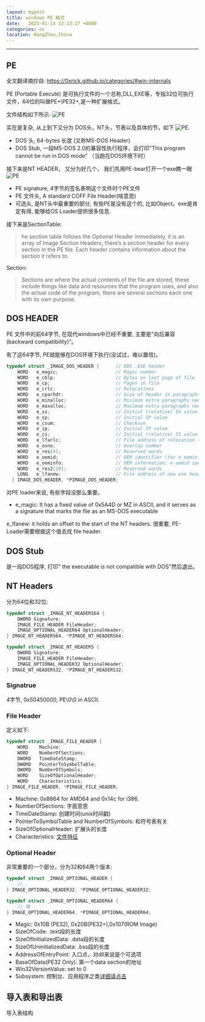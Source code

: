 ```yaml
---
layout: mypost
title: windows PE 格式
date:   2023-01-14 13:13:17 +0800
categories: os
location: HangZhou,China
---
```

---

## PE

全文翻译摘抄自: https://0xrick.github.io/categories/#win-internals

PE (Portable Execute) 是可执行文件的一个总称,DLL,EXE等，专指32位可执行文件，64位的叫做PE+\PE32+,是一种扩展格式。

文件结构如下所示: ![PE](https://upload.wikimedia.org/wikipedia/commons/1/1b/Portable_Executable_32_bit_Structure_in_SVG_fixed.svg)


实在是复杂, 从上到下又分为 DOS头，NT头，节表以及具体的节，如下 ![PE](https://0xrick.github.io/images/wininternals/pe2/1.png).

* DOS 头, 64-bytes 长度 (又称MS-DOS Header)
* DOS Stub, 一段MS-DOS 2.0的兼容性执行程序，会打印"This program cannot be run in DOS mode" （当跑在DOS环境下时）

接下来是NT HEADER， 又分为好几个， 我们先用PE-bear打开一个exe瞧一眼
![PE](pe-bear.png)

* PE signature, 4字节的签名表明这个文件时个PE文件
* PE 文件头, A standard COFF File Header(啥意思)
* 可选头, 是NT头中最重要的部分, 有些PE是没有这个的, 比如Object。exe是肯定有得, 能够给OS Loader提供很多信息.

接下来是SectionTable:

> he section table follows the Optional Header immediately, it is an array of Image Section Headers, there’s a section header for every section in the PE file.
Each header contains information about the section it refers to.

Section:

> Sections are where the actual contents of the file are stored, these include things like data and resources that the program uses, and also the actual code of the program, there are several sections each one with its own purpose.


## DOS HEADER

PE 文件中的前64字节, 在现代windows中已经不重要, 主要是"向后兼容(backward compatibility)"。

有了这64字节, PE就能够在DOS环境下执行(没试过，难以置信)。

```c
typedef struct _IMAGE_DOS_HEADER {      // DOS .EXE header
    WORD   e_magic;                     // Magic number
    WORD   e_cblp;                      // Bytes on last page of file
    WORD   e_cp;                        // Pages in file
    WORD   e_crlc;                      // Relocations
    WORD   e_cparhdr;                   // Size of header in paragraphs
    WORD   e_minalloc;                  // Minimum extra paragraphs needed
    WORD   e_maxalloc;                  // Maximum extra paragraphs needed
    WORD   e_ss;                        // Initial (relative) SS value
    WORD   e_sp;                        // Initial SP value
    WORD   e_csum;                      // Checksum
    WORD   e_ip;                        // Initial IP value
    WORD   e_cs;                        // Initial (relative) CS value
    WORD   e_lfarlc;                    // File address of relocation table
    WORD   e_ovno;                      // Overlay number
    WORD   e_res[4];                    // Reserved words
    WORD   e_oemid;                     // OEM identifier (for e_oeminfo)
    WORD   e_oeminfo;                   // OEM information; e_oemid specific
    WORD   e_res2[10];                  // Reserved words
    LONG   e_lfanew;                    // File address of new exe header
  } IMAGE_DOS_HEADER, *PIMAGE_DOS_HEADER;

```
对PE loader来说, 有些字段没那么重要。

* e_magic: It has a fixed value of 0x5A4D or MZ in ASCII, and it serves as a signature that marks the file as an MS-DOS executable

e_lfanew: it holds an offset to the start of the NT headers. 很重要, PE-Loader需要根据这个值去找 file header.

## DOS Stub

是一段DOS程序, 打印" the executable is not compatible with DOS"然后退出。

## NT Headers

分为64位和32位:

```c++
typedef struct _IMAGE_NT_HEADERS64 {
    DWORD Signature;
    IMAGE_FILE_HEADER FileHeader;
    IMAGE_OPTIONAL_HEADER64 OptionalHeader;
} IMAGE_NT_HEADERS64, *PIMAGE_NT_HEADERS64;

typedef struct _IMAGE_NT_HEADERS {
    DWORD Signature;
    IMAGE_FILE_HEADER FileHeader;
    IMAGE_OPTIONAL_HEADER32 OptionalHeader;
} IMAGE_NT_HEADERS32, *PIMAGE_NT_HEADERS32;

```

 ### Signatrue

 4字节, 0x50450000,  PE\0\0 in ASCII.

### File Header

定义如下:
```c++
typedef struct _IMAGE_FILE_HEADER {
    WORD    Machine;
    WORD    NumberOfSections;
    DWORD   TimeDateStamp;
    DWORD   PointerToSymbolTable;
    DWORD   NumberOfSymbols;
    WORD    SizeOfOptionalHeader;
    WORD    Characteristics;
} IMAGE_FILE_HEADER, *PIMAGE_FILE_HEADER;

```

* Machine: 0x8864 for AMD64 and 0x14c for i386.
* NumberOfSections: 字面意思
* TimeDateStamp: 创建时间(unix时间戳)
* PointerToSymbolTable and NumberOfSymbols: 和符号表有关
* SizeOfOptionalHeader: 扩展头的长度
* Characteristics: [文件特征](!https://learn.microsoft.com/en-us/windows/win32/debug/pe-format#characteristics)

### Optional Header

非常重要的一个部分，分为32和64两个版本:

```c++
typedef struct _IMAGE_OPTIONAL_HEADER {
    //..
} IMAGE_OPTIONAL_HEADER32, *PIMAGE_OPTIONAL_HEADER32;

typedef struct _IMAGE_OPTIONAL_HEADER64 {
    // 略
} IMAGE_OPTIONAL_HEADER64, *PIMAGE_OPTIONAL_HEADER64;
```
* Magic: 0x10B (PE32), 0x20B(PE32+),0x107(ROM Image)
* SizeOfCode: .text段的长度
* SizeOfInitializedData: .data段的长度
* SizeOfUninitializedData: .bss段的长度
* AddressOfEntryPoint: 入口点，对dll来说是个可选项
* BaseOfData(PE32 Only): 第一个data section的地址
* Win32VersionValue: set to 0
* Subsystem: 控制台、应用程序之类[详细请点击](!https://docs.microsoft.com/en-us/windows/win32/debug/pe-format)

## 导入表和导出表

导入表结构